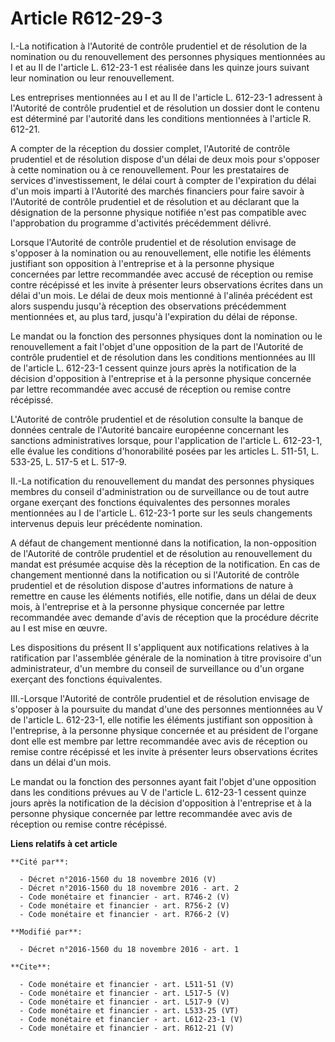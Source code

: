# Article R612-29-3

I.-La notification à l'Autorité de contrôle prudentiel et de résolution de la nomination ou du renouvellement des personnes
physiques mentionnées au I et au II de l'article L. 612-23-1 est réalisée dans les quinze jours suivant leur nomination ou
leur renouvellement. 

Les entreprises mentionnées au I et au II de l'article L. 612-23-1 adressent à l'Autorité de contrôle prudentiel et de
résolution un dossier dont le contenu est déterminé par l'autorité dans les conditions mentionnées à l'article R. 612-21. 

A compter de la réception du dossier complet, l'Autorité de contrôle prudentiel et de résolution dispose d'un délai de deux
mois pour s'opposer à cette nomination ou à ce renouvellement. Pour les prestataires de services d'investissement, le délai
court à compter de l'expiration du délai d'un mois imparti à l'Autorité des marchés financiers pour faire savoir à l'Autorité
de contrôle prudentiel et de résolution et au déclarant que la désignation de la personne physique notifiée n'est pas
compatible avec l'approbation du programme d'activités précédemment délivré. 

Lorsque l'Autorité de contrôle prudentiel et de résolution envisage de s'opposer à la nomination ou au renouvellement, elle
notifie les éléments justifiant son opposition à l'entreprise et à la personne physique concernées par lettre recommandée
avec accusé de réception ou remise contre récépissé et les invite à présenter leurs observations écrites dans un délai d'un
mois. Le délai de deux mois mentionné à l'alinéa précédent est alors suspendu jusqu'à réception des observations précédemment
mentionnées et, au plus tard, jusqu'à l'expiration du délai de réponse. 

Le mandat ou la fonction des personnes physiques dont la nomination ou le renouvellement a fait l'objet d'une opposition de
la part de l'Autorité de contrôle prudentiel et de résolution dans les conditions mentionnées au III de l'article L. 612-23-1
cessent quinze jours après la notification de la décision d'opposition à l'entreprise et à la personne physique concernée par
lettre recommandée avec accusé de réception ou remise contre récépissé. 

L'Autorité de contrôle prudentiel et de résolution consulte la banque de données centrale de l'Autorité bancaire européenne
concernant les sanctions administratives lorsque, pour l'application de l'article L. 612-23-1, elle évalue les conditions
d'honorabilité posées par les articles L. 511-51, L. 533-25, L. 517-5 et L. 517-9. 

II.-La notification du renouvellement du mandat des personnes physiques membres du conseil d'administration ou de
surveillance ou de tout autre organe exerçant des fonctions équivalentes des personnes morales mentionnées au I de l'article
L. 612-23-1 porte sur les seuls changements intervenus depuis leur précédente nomination. 

A défaut de changement mentionné dans la notification, la non-opposition de l'Autorité de contrôle prudentiel et de
résolution au renouvellement du mandat est présumée acquise dès la réception de la notification. En cas de changement
mentionné dans la notification ou si l'Autorité de contrôle prudentiel et de résolution dispose d'autres informations de
nature à remettre en cause les éléments notifiés, elle notifie, dans un délai de deux mois, à l'entreprise et à la personne
physique concernée par lettre recommandée avec demande d'avis de réception que la procédure décrite au I est mise en œuvre. 

Les dispositions du présent II s'appliquent aux notifications relatives à la ratification par l'assemblée générale de la
nomination à titre provisoire d'un administrateur, d'un membre du conseil de surveillance ou d'un organe exerçant des
fonctions équivalentes. 

III.-Lorsque l'Autorité de contrôle prudentiel et de résolution envisage de s'opposer à la poursuite du mandat d'une des
personnes mentionnées au V de l'article L. 612-23-1, elle notifie les éléments justifiant son opposition à l'entreprise, à la
personne physique concernée et au président de l'organe dont elle est membre par lettre recommandée avec avis de réception ou
remise contre récépissé et les invite à présenter leurs observations écrites dans un délai d'un mois. 

Le mandat ou la fonction des personnes ayant fait l'objet d'une opposition dans les conditions prévues au V de l'article L.
612-23-1 cessent quinze jours après la notification de la décision d'opposition à l'entreprise et à la personne physique
concernée par lettre recommandée avec avis de réception ou remise contre récépissé.

**Liens relatifs à cet article**

	**Cité par**:

	  - Décret n°2016-1560 du 18 novembre 2016 (V)
	  - Décret n°2016-1560 du 18 novembre 2016 - art. 2
	  - Code monétaire et financier - art. R746-2 (V)
	  - Code monétaire et financier - art. R756-2 (V)
	  - Code monétaire et financier - art. R766-2 (V)

	**Modifié par**:

	  - Décret n°2016-1560 du 18 novembre 2016 - art. 1

	**Cite**:

	  - Code monétaire et financier - art. L511-51 (V)
	  - Code monétaire et financier - art. L517-5 (V)
	  - Code monétaire et financier - art. L517-9 (V)
	  - Code monétaire et financier - art. L533-25 (VT)
	  - Code monétaire et financier - art. L612-23-1 (V)
	  - Code monétaire et financier - art. R612-21 (V)
